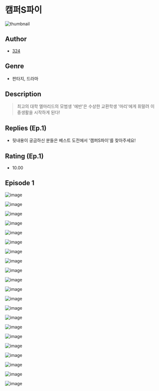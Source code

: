 # 캠퍼S파이
![thumbnail](https://image-comic.pstatic.net/user_contents_data/challenge_comic/2023/05/25/358552/upload_3474075630795173945_480x623.jpeg)

## Author
- [324](https://comic.naver.com/artistTitle?id=358552)

## Genre
- 판타지, 드라마

## Description
> 최고의 대학 엘마리드의 모범생 '에반'은 수상한 교환학생 '마리'에게 휘말려 이중생활을 시작하게 된다!

## Replies (Ep.1)
- 뒷내용이 궁금하신 분들은 베스트 도전에서 '캠퍼S파이'를 찾아주세요!

## Rating (Ep.1)
- 10.00

## Episode 1
![image](https://image-comic.pstatic.net/user_contents_data/challenge_comic/2023/05/25/358552/upload_7306074688092321590.jpeg)

![image](https://image-comic.pstatic.net/user_contents_data/challenge_comic/2023/05/25/358552/upload_3474863774386958900.jpeg)

![image](https://image-comic.pstatic.net/user_contents_data/challenge_comic/2023/05/25/358552/upload_4136048723172406885.jpeg)

![image](https://image-comic.pstatic.net/user_contents_data/challenge_comic/2023/05/25/358552/upload_3703706233299166775.jpeg)

![image](https://image-comic.pstatic.net/user_contents_data/challenge_comic/2023/05/25/358552/upload_3617579280673945698.jpeg)

![image](https://image-comic.pstatic.net/user_contents_data/challenge_comic/2023/05/25/358552/upload_4062917997192700981.jpeg)

![image](https://image-comic.pstatic.net/user_contents_data/challenge_comic/2023/05/25/358552/upload_7378077303008814387.jpeg)

![image](https://image-comic.pstatic.net/user_contents_data/challenge_comic/2023/05/25/358552/upload_3618982467978147377.jpeg)

![image](https://image-comic.pstatic.net/user_contents_data/challenge_comic/2023/05/25/358552/upload_3544956567771624505.jpeg)

![image](https://image-comic.pstatic.net/user_contents_data/challenge_comic/2023/05/25/358552/upload_3545007329184463202.jpeg)

![image](https://image-comic.pstatic.net/user_contents_data/challenge_comic/2023/05/25/358552/upload_4135771637615321698.jpeg)

![image](https://image-comic.pstatic.net/user_contents_data/challenge_comic/2023/05/25/358552/upload_7005120729074186597.jpeg)

![image](https://image-comic.pstatic.net/user_contents_data/challenge_comic/2023/05/25/358552/upload_3833742201573368373.jpeg)

![image](https://image-comic.pstatic.net/user_contents_data/challenge_comic/2023/05/25/358552/upload_3486120588122415926.jpeg)

![image](https://image-comic.pstatic.net/user_contents_data/challenge_comic/2023/05/25/358552/upload_3906984154250818612.jpeg)

![image](https://image-comic.pstatic.net/user_contents_data/challenge_comic/2023/05/25/358552/upload_4122542093797438821.jpeg)

![image](https://image-comic.pstatic.net/user_contents_data/challenge_comic/2023/05/25/358552/upload_7219896040348332088.jpeg)

![image](https://image-comic.pstatic.net/user_contents_data/challenge_comic/2023/05/25/358552/upload_7292792591859527985.jpeg)

![image](https://image-comic.pstatic.net/user_contents_data/challenge_comic/2023/05/25/358552/upload_3977067931677319993.jpeg)

![image](https://image-comic.pstatic.net/user_contents_data/challenge_comic/2023/05/25/358552/upload_3918756616743302497.jpeg)

![image](https://image-comic.pstatic.net/user_contents_data/challenge_comic/2023/05/25/358552/upload_3978756776473473331.jpeg)
